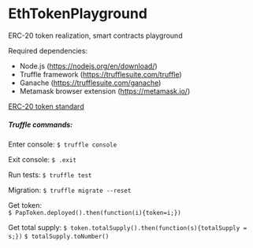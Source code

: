 # EthTokenPlayground
ERC-20 token realization, smart contracts playground

Required dependencies:

- Node.js (https://nodejs.org/en/download/)
- Truffle framework (https://trufflesuite.com/truffle)
- Ganache (https://trufflesuite.com/ganache)
- Metamask browser extension (https://metamask.io/)

[ERC-20 token standard](https://github.com/ethereum/EIPs/blob/master/EIPS/eip-20.md)

##### Truffle commands:

Enter console:
`$ truffle console`

Exit console:
`$ .exit`

Run tests:
`$ truffle test`

Migration: 
`$ truffle migrate --reset`

Get token:  
`$ PapToken.deployed().then(function(i){token=i;})`

Get total supply:
`$ token.totalSupply().then(function(s){totalSupply = s;})`
`$ totalSupply.toNumber()`


